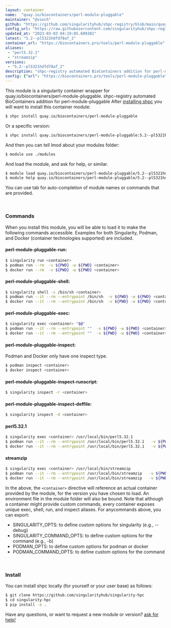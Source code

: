 ```yaml
---
layout: container
name:  "quay.io/biocontainers/perl-module-pluggable"
maintainer: "@vsoch"
github: "https://github.com/singularityhub/shpc-registry/blob/main/quay.io/biocontainers/perl-module-pluggable/container.yaml"
config_url: "https://raw.githubusercontent.com/singularityhub/shpc-registry/main/quay.io/biocontainers/perl-module-pluggable/container.yaml"
updated_at: "2023-03-03 04:19:05.609381"
latest: "5.2--pl5321hdfd78af_2"
container_url: "https://biocontainers.pro/tools/perl-module-pluggable"
aliases:
 - "perl5.32.1"
 - "streamzip"
versions:
 - "5.2--pl5321hdfd78af_2"
description: "shpc-registry automated BioContainers addition for perl-module-pluggable"
config: {"url": "https://biocontainers.pro/tools/perl-module-pluggable", "maintainer": "@vsoch", "description": "shpc-registry automated BioContainers addition for perl-module-pluggable", "latest": {"5.2--pl5321hdfd78af_2": "sha256:b1fd06bffc67cc3b83d6c13b820133481169d5e2f778829349f1e48cd2df7474"}, "tags": {"5.2--pl5321hdfd78af_2": "sha256:b1fd06bffc67cc3b83d6c13b820133481169d5e2f778829349f1e48cd2df7474"}, "docker": "quay.io/biocontainers/perl-module-pluggable", "aliases": {"perl5.32.1": "/usr/local/bin/perl5.32.1", "streamzip": "/usr/local/bin/streamzip"}}
---
```


This module is a singularity container wrapper for quay.io/biocontainers/perl-module-pluggable.
shpc-registry automated BioContainers addition for perl-module-pluggable
After [installing shpc](#install) you will want to install this container module:


```bash
$ shpc install quay.io/biocontainers/perl-module-pluggable
```

Or a specific version:

```bash
$ shpc install quay.io/biocontainers/perl-module-pluggable:5.2--pl5321hdfd78af_2
```

And then you can tell lmod about your modules folder:

```bash
$ module use ./modules
```

And load the module, and ask for help, or similar.

```bash
$ module load quay.io/biocontainers/perl-module-pluggable/5.2--pl5321hdfd78af_2
$ module help quay.io/biocontainers/perl-module-pluggable/5.2--pl5321hdfd78af_2
```

You can use tab for auto-completion of module names or commands that are provided.

<br>

### Commands

When you install this module, you will be able to load it to make the following commands accessible.
Examples for both Singularity, Podman, and Docker (container technologies supported) are included.

#### perl-module-pluggable-run:

```bash
$ singularity run <container>
$ podman run --rm  -v ${PWD} -w ${PWD} <container>
$ docker run --rm  -v ${PWD} -w ${PWD} <container>
```

#### perl-module-pluggable-shell:

```bash
$ singularity shell -s /bin/sh <container>
$ podman run --it --rm --entrypoint /bin/sh  -v ${PWD} -w ${PWD} <container>
$ docker run --it --rm --entrypoint /bin/sh  -v ${PWD} -w ${PWD} <container>
```

#### perl-module-pluggable-exec:

```bash
$ singularity exec <container> "$@"
$ podman run --it --rm --entrypoint ""  -v ${PWD} -w ${PWD} <container> "$@"
$ docker run --it --rm --entrypoint ""  -v ${PWD} -w ${PWD} <container> "$@"
```

#### perl-module-pluggable-inspect:

Podman and Docker only have one inspect type.

```bash
$ podman inspect <container>
$ docker inspect <container>
```

#### perl-module-pluggable-inspect-runscript:

```bash
$ singularity inspect -r <container>
```

#### perl-module-pluggable-inspect-deffile:

```bash
$ singularity inspect -d <container>
```


#### perl5.32.1

```bash
$ singularity exec <container> /usr/local/bin/perl5.32.1
$ podman run --it --rm --entrypoint /usr/local/bin/perl5.32.1   -v ${PWD} -w ${PWD} <container> -c " $@"
$ docker run --it --rm --entrypoint /usr/local/bin/perl5.32.1   -v ${PWD} -w ${PWD} <container> -c " $@"
```


#### streamzip

```bash
$ singularity exec <container> /usr/local/bin/streamzip
$ podman run --it --rm --entrypoint /usr/local/bin/streamzip   -v ${PWD} -w ${PWD} <container> -c " $@"
$ docker run --it --rm --entrypoint /usr/local/bin/streamzip   -v ${PWD} -w ${PWD} <container> -c " $@"
```



In the above, the `<container>` directive will reference an actual container provided
by the module, for the version you have chosen to load. An environment file in the
module folder will also be bound. Note that although a container
might provide custom commands, every container exposes unique exec, shell, run, and
inspect aliases. For anycommands above, you can export:

 - SINGULARITY_OPTS: to define custom options for singularity (e.g., --debug)
 - SINGULARITY_COMMAND_OPTS: to define custom options for the command (e.g., -b)
 - PODMAN_OPTS: to define custom options for podman or docker
 - PODMAN_COMMAND_OPTS: to define custom options for the command

<br>

### Install

You can install shpc locally (for yourself or your user base) as follows:

```bash
$ git clone https://github.com/singularityhub/singularity-hpc
$ cd singularity-hpc
$ pip install -e .
```

Have any questions, or want to request a new module or version? [ask for help!](https://github.com/singularityhub/singularity-hpc/issues)
